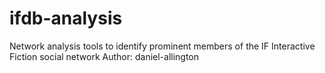 ifdb-analysis
=============

Network analysis tools to identify prominent members of the IF Interactive Fiction social network 
Author: daniel-allington
